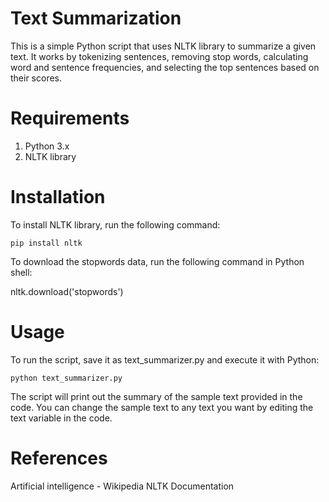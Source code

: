 # Text Summarization 

This is a simple Python script that uses NLTK library to summarize a given text. It works by tokenizing sentences, removing stop words, calculating word and sentence frequencies, and selecting the top sentences based on their scores.

# Requirements
1. Python 3.x
2. NLTK library

# Installation
To install NLTK library, run the following command:

``` pip install nltk ```

To download the stopwords data, run the following command in Python shell:

nltk.download('stopwords')

# Usage
To run the script, save it as text_summarizer.py and execute it with Python:

``` python text_summarizer.py ```

The script will print out the summary of the sample text provided in the code. You can change the sample text to any text you want by editing the text variable in the code.


# References
Artificial intelligence - Wikipedia
NLTK Documentation

